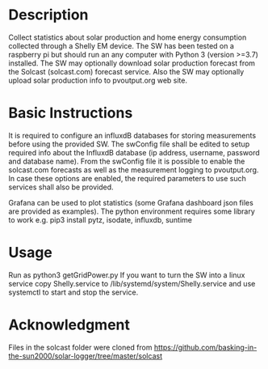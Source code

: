 # Description #

Collect statistics about solar production and home energy consumption collected through a Shelly EM device.
The SW has been tested on a raspberry pi but should run an any computer with Python 3 (version >=3.7) installed.
The SW may optionally download solar production forecast from the Solcast (solcast.com) forecast service.
Also the SW may optionally upload solar production info to pvoutput.org web site.


# Basic Instructions #
It is required to configure an influxdB databases for storing measurements before using the provided SW.
The swConfig file shall be edited to setup required info about the InfluxdB database (ip address, username, password and database name).
From the swConfig file it is possible to enable the solcast.com forecasts as well as the measurement logging to pvoutput.org. In case these options are enabled, the required parameters to use such services shall also be provided.

Grafana can be used to plot statistics (some Grafana dashboard json files are provided as examples).
The python environment requires some library to work e.g.  pip3 install pytz, isodate, influxdb, suntime 

# Usage #
Run as python3 getGridPower.py
If you want to turn the SW into a linux service copy Shelly.service to /lib/systemd/system/Shelly.service and use systemctl to start and stop the service.

# Acknowledgment #
Files in the solcast folder were cloned from https://github.com/basking-in-the-sun2000/solar-logger/tree/master/solcast
